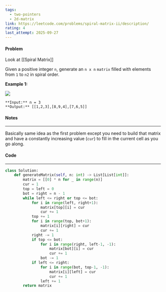 ```yaml
---
tags:
  - two-pointers
  - 2d-matrix
link: https://leetcode.com/problems/spiral-matrix-ii/description/
rating: 4
last_attempt: 2025-09-27
---
```

#### Problem
Look at [[Spiral Matrix]]

Given a positive integer `n`, generate an `n x n` `matrix` filled with elements from `1` to `n2` in spiral order.

**Example 1:**

![](https://assets.leetcode.com/uploads/2020/11/13/spiraln.jpg)

```
**Input:** n = 3
**Output:** [[1,2,3],[8,9,4],[7,6,5]]
```
#### Notes
---
Basically same idea as the first problem except you need to build that matrix and have a constantly increasing value (`cur`) to fill in the current cell as you go along.
#### Code
---

```python
class Solution:
    def generateMatrix(self, n: int) -> List[List[int]]:
        matrix = [[0] * n for _ in range(n)] 
        cur = 1
        top = left = 0
        bot = right = n - 1
        while left <= right or top <= bot:
            for i in range(left, right+1):
                matrix[top][i] = cur
                cur += 1
            top += 1
            for i in range(top, bot+1):
                matrix[i][right] = cur 
                cur += 1
            right -= 1
            if top <= bot:
                for i in range(right, left-1, -1):
                    matrix[bot][i] = cur
                    cur += 1
                bot -= 1
            if left <= right:
                for i in range(bot, top-1, -1):
                    matrix[i][left] = cur 
                    cur += 1
                left += 1
        return matrix
```
